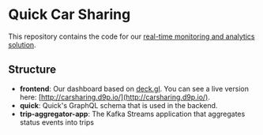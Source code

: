 # Quick Car Sharing 

This repository contains the code for our [real-time monitoring and analytics
solution](https://d9p.io/2021/05/08/solution-real-time-monitoring-and-analytics/).

## Structure


* **frontend**: Our dashboard based on [deck.gl](https://deck.gl/). You can see
  a live version here: [http://carsharing.d9p.io/](http://carsharing.d9p.io/).
* **quick**: Quick's GraphQL schema that is used in the backend.
* **trip-aggregator-app**: The Kafka Streams application that aggregates status
  events into trips
